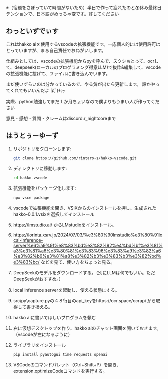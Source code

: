 ※（宿題をさぼっていて時間がないため）半日で作って疲れたのと冬休み最終日テンションで、日本語がめっちゃ変です。許してください


## わっといずでぃす


これはhakko aiを使用するvscodeの拡張機能です。一応個人的には使用許可はとっていますが、まぁ自己責任でおねがいします。


仕組みとしては、vscodeの拡張機能からpyを呼んで、スクショとって、ocrして、deepseek(ローカルのプログラミング得意LLM)で抜粋&編集して、vscodeの拡張機能に投げて、ファイルに書き込んでいます。


まだ使いずらいのは分かっているので、やる気が出たら更新します。
誰かやってくれてもいいんだよ |дﾟ)ﾁﾗｯ

実際、python勉強してまだ１か月ちょいなので僕よりもうまい人が作ってください


意見・感想・質問・クレームはdiscord:r_nightcoreまで
## はうとぅーゆーず
1. リポジトリをクローンします:
    ```sh
    git clone https://github.com/rintaro-s/hakko-vscode.git
    ```

2. ディレクトリに移動します:
    ```sh
    cd hakko-vscode
    ```

3. 拡張機能をパッケージ化します:
    ```sh
    npx vsce package
    ```

4.  vscodeで拡張機能を開き、VSIXからのインストールを押し、生成されたhakko-0.0.1.vsixを選択してインストール

5. https://lmstudio.ai/ からLMstudioをインストール。

6. https://lorinta.xsrv.jp/2024/07/03/%e3%80%90lmstudio%e3%80%91local-inference-server%e6%a9%9f%e8%83%bd%e3%82%92%e4%bd%bf%e3%81%a3%e3%81%a6%e3%80%81%e3%83%96%e3%83%a9%e3%82%a6%e3%82%b6%e3%81%a8%e3%82%b3%e3%83%b3%e3%82%bd%e3%83%bc/ などを見て、使い方をちょっと見る。

7. DeepSeekのモデルをダウンロードする。（別にLLMは何でもいい。ただDeepSeekがおすすめ。）

8. local inference serverを起動し、使える状態にする。

9. src\py\capture.pyの４８行目のapi_keyをhttps://ocr.space/ocrapi から取得して書き換える。

10. hakko aiに書いてほしいプログラムを頼む

11. 右に仮想デスクトップを作り、hakko aiのチャット画面を開いておきます。（vscodeが左になるように）

12. ライブラリをインストール
    ```sh
    pip install pyautogui time requests openai
    ```

14. VSCodeのコマンドパレット（Ctrl+Shift+P）を開き、extension.optimizeCodeコマンドを実行する。
